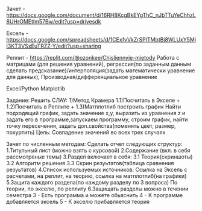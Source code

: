 Зачет - https://docs.google.com/document/d/16RH8KcgBkEYgThC_nJbTTuYeChhzL8UHrOMEtIm57Bw/edit?usp=drivesdk

Ексель - https://docs.google.com/spreadsheets/d/1CExfvVkZrSPlTMbtBj8WLUxY5MjI3KT3VSxEuTRZZ-Y/edit?usp=sharing

Реплит - https://replit.com/@ozonkee/Chisliennyie-mietody
Работа с матрицами (для решения уравнений), регрессия(по заданным данным сделать предсказание)/интерполяция(задать математически уравнение для данных), 
Производная/дифференциальное уравнение

Excel/Python Matplotlib

Задание:
Решить СЛАУ:
1)Метод Крамера
1.1)Посчитать в Экселе +
1.2)Посчитать в Реплите +
1.3)Матплотлиб построить график
Найти подходящий график, задать значение x,y, выразить из уравнения z и задать его в программе,запускаем программу, строим график, найти точку пересечения, задать доп.свойства(поменять цвет, размер, покуртить)
Цель:
Совпадение значений во всех трех случаях

Зачет по численным методам:
Сделать отчет следующих структур:
1.Титульный лист (можно взять с курсовой)
2.Содержание (вкл. в себя рассмотреные темы)
3.Раздел включает в себя:
3.1 Теория(скриншоты)
3.2 Алгоритм решения
3.3 Скрин резуьтатов(таблица сравнения резуьтатов)
4.Список используемых источников:
Ссылка на Эксель с расчетами, на реплит, на теорию, ссылка на матплотлиб(на графики)
5.Защита каждого раздела(по каждому разделу по 3 вопроса)
По теории, по экселю, по реплиту
6.Защищать разделы можно в течении семестра
3 - Есть программа и можете обьяснить
4 - К программе добавляется эксель
5 - К экселю прибавляется теория
